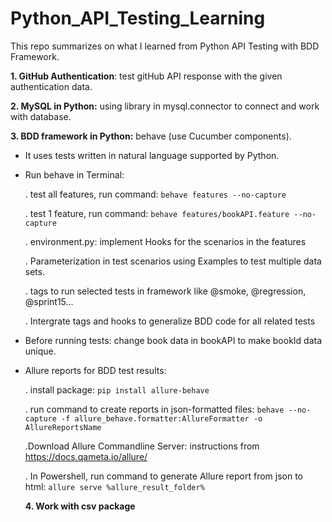 # Python_API_Testing_Learning
This repo summarizes on what I learned from Python API Testing with BDD Framework.

**1. GitHub Authentication**: test gitHub API response with the given authentication data. 

**2. MySQL in Python:**  using library in mysql.connector to connect and work with database.

**3. BDD framework in Python:**
behave (use Cucumber components).

 - It uses tests written in natural language supported by Python.

- Run behave in Terminal: 

    . test all features, run command: `behave features --no-capture`

    . test 1 feature, run command: `behave features/bookAPI.feature --no-capture`

    . environment.py: implement Hooks for the scenarios in the features
    
    . Parameterization in test scenarios using Examples to test multiple data sets.
    
    . tags to run selected tests in framework like @smoke, @regression, @sprint15...
    
    . Intergrate tags and hooks to generalize BDD code for all related tests

- Before running tests: change book data in bookAPI to make bookId data unique. 

- Allure reports for BDD test results: 

    . install package: `pip install allure-behave`
    
    . run command to create reports in json-formatted files: `behave --no-capture -f allure_behave.formatter:AllureFormatter -o AllureReportsName`

    .Download Allure Commandline Server: instructions from https://docs.qameta.io/allure/
    
    . In Powershell, run command to generate Allure report from json to html: `allure serve %allure_result_folder%`
 
  **4. Work with csv package**
 
 